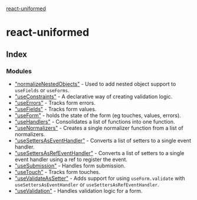 [react-uniformed](README.md)

# react-uniformed

## Index

### Modules

* ["normalizeNestedObjects"](modules/_normalizenestedobjects_.md) - Used to add nested object support to `useFields` or `useForms`.
* ["useConstraints"](modules/_useconstraints_useconstraints_.md) - A declarative way of creating validation logic.
* ["useErrors"](modules/_useerrors_.md) - Tracks form errors.
* ["useFields"](modules/_usefields_.md) - Tracks form values.
* ["useForm"](modules/_useform_.md) - holds the state of the form (eg touches, values, errors).
* ["useHandlers"](modules/_usehandlers_.md) - Consolidates a list of functions into one function.
* ["useNormalizers"](modules/_usenormalizers_.md) - Creates a single normalizer function from a list of normalizers.
* ["useSettersAsEventHandler"](modules/_usesettersaseventhandler_.md) - Converts a list of setters to a single event handler.
* ["useSettersAsRefEventHandler"](modules/_usesettersasrefeventhandler_.md) - Converts a list of setters to a single event handler using a ref to register the event.
* ["useSubmission"](modules/_usesubmission_.md) - Handles form submission.
* ["useTouch"](modules/_usetouch_.md) - Tracks form touches.
* ["useValidateAsSetter"](modules/_usevalidateassetter_.md) - Adds support for using `useForm.validate` with `useSettersAsEventHandler` or `useSettersAsRefEventHandler`.
* ["useValidation"](modules/_usevalidation_.md) - Handles validation logic for a form.
